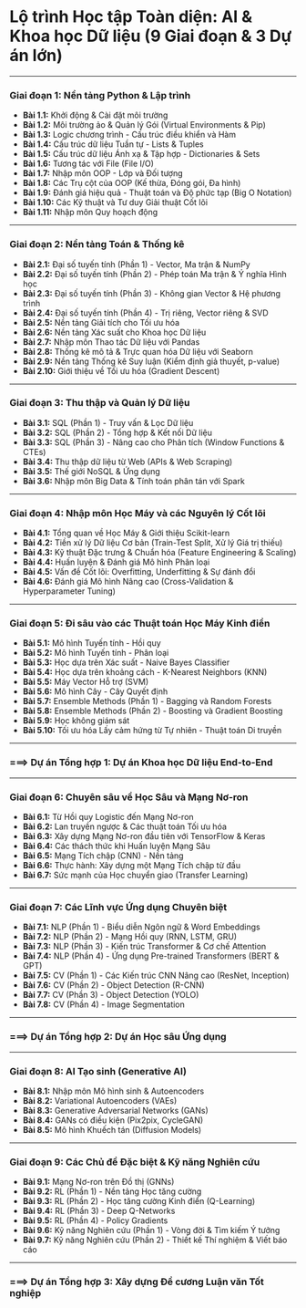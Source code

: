 # Lộ trình Học tập Toàn diện: AI & Khoa học Dữ liệu (9 Giai đoạn & 3 Dự án lớn)

---

### **Giai đoạn 1: Nền tảng Python & Lập trình**

* **Bài 1.1:** Khởi động & Cài đặt môi trường
* **Bài 1.2:** Môi trường ảo & Quản lý Gói (Virtual Environments & Pip)
* **Bài 1.3:** Logic chương trình - Cấu trúc điều khiển và Hàm
* **Bài 1.4:** Cấu trúc dữ liệu Tuần tự - Lists & Tuples
* **Bài 1.5:** Cấu trúc dữ liệu Ánh xạ & Tập hợp - Dictionaries & Sets
* **Bài 1.6:** Tương tác với File (File I/O)
* **Bài 1.7:** Nhập môn OOP - Lớp và Đối tượng
* **Bài 1.8:** Các Trụ cột của OOP (Kế thừa, Đóng gói, Đa hình)
* **Bài 1.9:** Đánh giá hiệu quả - Thuật toán và Độ phức tạp (Big O Notation)
* **Bài 1.10:** Các Kỹ thuật và Tư duy Giải thuật Cốt lõi
* **Bài 1.11:** Nhập môn Quy hoạch động

---

### **Giai đoạn 2: Nền tảng Toán & Thống kê**

* **Bài 2.1:** Đại số tuyến tính (Phần 1) - Vector, Ma trận & NumPy
* **Bài 2.2:** Đại số tuyến tính (Phần 2) - Phép toán Ma trận & Ý nghĩa Hình học
* **Bài 2.3:** Đại số tuyến tính (Phần 3) - Không gian Vector & Hệ phương trình
* **Bài 2.4:** Đại số tuyến tính (Phần 4) - Trị riêng, Vector riêng & SVD
* **Bài 2.5:** Nền tảng Giải tích cho Tối ưu hóa
* **Bài 2.6:** Nền tảng Xác suất cho Khoa học Dữ liệu
* **Bài 2.7:** Nhập môn Thao tác Dữ liệu với Pandas
* **Bài 2.8:** Thống kê mô tả & Trực quan hóa Dữ liệu với Seaborn
* **Bài 2.9:** Nền tảng Thống kê Suy luận (Kiểm định giả thuyết, p-value)
* **Bài 2.10:** Giới thiệu về Tối ưu hóa (Gradient Descent)

---

### **Giai đoạn 3: Thu thập và Quản lý Dữ liệu**

* **Bài 3.1:** SQL (Phần 1) - Truy vấn & Lọc Dữ liệu
* **Bài 3.2:** SQL (Phần 2) - Tổng hợp & Kết nối Dữ liệu
* **Bài 3.3:** SQL (Phần 3) - Nâng cao cho Phân tích (Window Functions & CTEs)
* **Bài 3.4:** Thu thập dữ liệu từ Web (APIs & Web Scraping)
* **Bài 3.5:** Thế giới NoSQL & Ứng dụng
* **Bài 3.6:** Nhập môn Big Data & Tính toán phân tán với Spark

---

### **Giai đoạn 4: Nhập môn Học Máy và các Nguyên lý Cốt lõi**

* **Bài 4.1:** Tổng quan về Học Máy & Giới thiệu Scikit-learn
* **Bài 4.2:** Tiền xử lý Dữ liệu Cơ bản (Train-Test Split, Xử lý Giá trị thiếu)
* **Bài 4.3:** Kỹ thuật Đặc trưng & Chuẩn hóa (Feature Engineering & Scaling)
* **Bài 4.4:** Huấn luyện & Đánh giá Mô hình Phân loại
* **Bài 4.5:** Vấn đề Cốt lõi: Overfitting, Underfitting & Sự đánh đổi
* **Bài 4.6:** Đánh giá Mô hình Nâng cao (Cross-Validation & Hyperparameter Tuning)

---

### **Giai đoạn 5: Đi sâu vào các Thuật toán Học Máy Kinh điển**

* **Bài 5.1:** Mô hình Tuyến tính - Hồi quy
* **Bài 5.2:** Mô hình Tuyến tính - Phân loại
* **Bài 5.3:** Học dựa trên Xác suất - Naive Bayes Classifier
* **Bài 5.4:** Học dựa trên khoảng cách - K-Nearest Neighbors (KNN)
* **Bài 5.5:** Máy Vector Hỗ trợ (SVM)
* **Bài 5.6:** Mô hình Cây - Cây Quyết định
* **Bài 5.7:** Ensemble Methods (Phần 1) - Bagging và Random Forests
* **Bài 5.8:** Ensemble Methods (Phần 2) - Boosting và Gradient Boosting
* **Bài 5.9:** Học không giám sát
* **Bài 5.10:** Tối ưu hóa Lấy cảm hứng từ Tự nhiên - Thuật toán Di truyền

---

### **===> Dự án Tổng hợp 1: Dự án Khoa học Dữ liệu End-to-End**

---

### **Giai đoạn 6: Chuyên sâu về Học Sâu và Mạng Nơ-ron**

* **Bài 6.1:** Từ Hồi quy Logistic đến Mạng Nơ-ron
* **Bài 6.2:** Lan truyền ngược & Các thuật toán Tối ưu hóa
* **Bài 6.3:** Xây dựng Mạng Nơ-ron đầu tiên với TensorFlow & Keras
* **Bài 6.4:** Các thách thức khi Huấn luyện Mạng Sâu
* **Bài 6.5:** Mạng Tích chập (CNN) - Nền tảng
* **Bài 6.6:** Thực hành: Xây dựng một Mạng Tích chập từ đầu
* **Bài 6.7:** Sức mạnh của Học chuyển giao (Transfer Learning)

---

### **Giai đoạn 7: Các Lĩnh vực Ứng dụng Chuyên biệt**

* **Bài 7.1:** NLP (Phần 1) - Biểu diễn Ngôn ngữ & Word Embeddings
* **Bài 7.2:** NLP (Phần 2) - Mạng Hồi quy (RNN, LSTM, GRU)
* **Bài 7.3:** NLP (Phần 3) - Kiến trúc Transformer & Cơ chế Attention
* **Bài 7.4:** NLP (Phần 4) - Ứng dụng Pre-trained Transformers (BERT & GPT)
* **Bài 7.5:** CV (Phần 1) - Các Kiến trúc CNN Nâng cao (ResNet, Inception)
* **Bài 7.6:** CV (Phần 2) - Object Detection (R-CNN)
* **Bài 7.7:** CV (Phần 3) - Object Detection (YOLO)
* **Bài 7.8:** CV (Phần 4) - Image Segmentation

---

### **===> Dự án Tổng hợp 2: Dự án Học sâu Ứng dụng**

---

### **Giai đoạn 8: AI Tạo sinh (Generative AI)**

* **Bài 8.1:** Nhập môn Mô hình sinh & Autoencoders
* **Bài 8.2:** Variational Autoencoders (VAEs)
* **Bài 8.3:** Generative Adversarial Networks (GANs)
* **Bài 8.4:** GANs có điều kiện (Pix2pix, CycleGAN)
* **Bài 8.5:** Mô hình Khuếch tán (Diffusion Models)

---

### **Giai đoạn 9: Các Chủ đề Đặc biệt & Kỹ năng Nghiên cứu**

* **Bài 9.1:** Mạng Nơ-ron trên Đồ thị (GNNs)
* **Bài 9.2:** RL (Phần 1) - Nền tảng Học tăng cường
* **Bài 9.3:** RL (Phần 2) - Học tăng cường Kinh điển (Q-Learning)
* **Bài 9.4:** RL (Phần 3) - Deep Q-Networks
* **Bài 9.5:** RL (Phần 4) - Policy Gradients
* **Bài 9.6:** Kỹ năng Nghiên cứu (Phần 1) - Vòng đời & Tìm kiếm Ý tưởng
* **Bài 9.7:** Kỹ năng Nghiên cứu (Phần 2) - Thiết kế Thí nghiệm & Viết báo cáo

---

### **===> Dự án Tổng hợp 3: Xây dựng Đề cương Luận văn Tốt nghiệp**